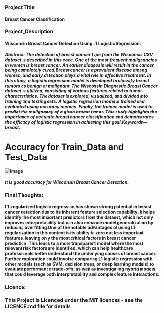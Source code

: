 ### Project Title
#### Breast Cancer Classification
### Project_Description
#### Wisconsin Breast Cancer Detection Using L1 Logistic Regression. 
##### Abstract: The detection of breast cancer type from the Wisconsin CSV dataset is described in this code. One of the most frequent malignancies in women is breast cancer. An earlier diagnosis will result in the cancer being completely cured.Breast cancer is a prevalent disease among women, and early detection plays a vital role in effective treatment. In this study, a logistic regression model is developed to classify breast tumors as benign or malignant. The Wisconsin Diagnostic Breast Cancer dataset is utilized, consisting of various features related to tumor characteristics. The dataset is explored, visualized, and divided into training and testing sets. A logistic regression model is trained and evaluated using accuracy metrics. Finally, the trained model is used to predict the malignancy of a given breast tumor. This study highlights the importance of accurate breast cancer classification and demonstrates the efficacy of logistic regression in achieving this goal.Keywords— breast.
# Accuracy for Train_Data and Test_Data
#### ![image](https://github.com/user-attachments/assets/cab78fb1-51f6-4d0e-b9c9-4b027674f665)
##### It is good accuracy for Wisconsin Breast Cancer Detection.
### Final Thoughts: 
#### L1-regularized logistic regression has shown strong potential in breast cancer detection due to its inherent feature selection capability. It helps identify the most important predictors from the dataset, which not only improves interpretability but can also enhance model generalization by reducing overfitting.One of the notable advantages of using L1 regularization in this context is its ability to zero out less important features, leaving only the most critical factors in breast cancer prediction. This leads to a more transparent model where the most relevant risk factors are identified, which can help healthcare professionals better understand the underlying causes of breast cancer. Further exploration could involve comparing L1 logistic regression with other models (such as SVM, decision trees, or deep learning models) to evaluate performance trade-offs, as well as investigating hybrid models that could leverage both interpretability and complex feature interactions.
### Licence:
### This Project is Licenced under the MIT licences - see the LICENCE.md file for details 



